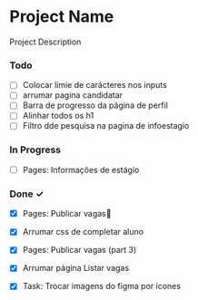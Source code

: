 # Project Name

Project Description

### Todo

- [ ] Colocar limie de carácteres nos inputs  
- [ ] arrumar pagina candidatar  
- [ ] Barra de progresso da página de perfil  
- [ ] Alinhar todos os h1  
- [ ] Filtro dde pesquisa na pagina de infoestagio  

### In Progress

- [ ] Pages: Informações de estágio  

### Done ✓

- [x] Pages: Publicar vagas🚀  
- [x] Arrumar css de completar aluno  
- [x] Pages: Publicar vagas (part 3)  
- [x] Arrumar página Listar vagas  
- [x] Task: Trocar imagens do figma por ícones  

